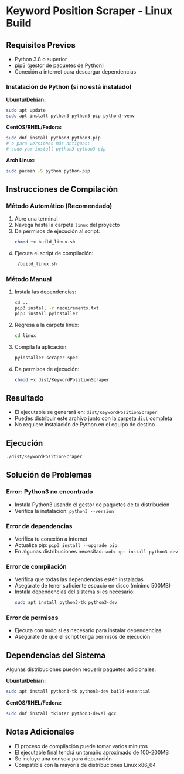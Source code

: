 # Keyword Position Scraper - Linux Build

## Requisitos Previos

- Python 3.8 o superior
- pip3 (gestor de paquetes de Python)
- Conexión a internet para descargar dependencias

### Instalación de Python (si no está instalado)

**Ubuntu/Debian:**
```bash
sudo apt update
sudo apt install python3 python3-pip python3-venv
```

**CentOS/RHEL/Fedora:**
```bash
sudo dnf install python3 python3-pip
# o para versiones más antiguas:
# sudo yum install python3 python3-pip
```

**Arch Linux:**
```bash
sudo pacman -S python python-pip
```

## Instrucciones de Compilación

### Método Automático (Recomendado)

1. Abre una terminal
2. Navega hasta la carpeta `linux` del proyecto
3. Da permisos de ejecución al script:
   ```bash
   chmod +x build_linux.sh
   ```
4. Ejecuta el script de compilación:
   ```bash
   ./build_linux.sh
   ```

### Método Manual

1. Instala las dependencias:
   ```bash
   cd ..
   pip3 install -r requirements.txt
   pip3 install pyinstaller
   ```

2. Regresa a la carpeta linux:
   ```bash
   cd linux
   ```

3. Compila la aplicación:
   ```bash
   pyinstaller scraper.spec
   ```

4. Da permisos de ejecución:
   ```bash
   chmod +x dist/KeywordPositionScraper
   ```

## Resultado

- El ejecutable se generará en: `dist/KeywordPositionScraper`
- Puedes distribuir este archivo junto con la carpeta `dist` completa
- No requiere instalación de Python en el equipo de destino

## Ejecución

```bash
./dist/KeywordPositionScraper
```

## Solución de Problemas

### Error: Python3 no encontrado
- Instala Python3 usando el gestor de paquetes de tu distribución
- Verifica la instalación: `python3 --version`

### Error de dependencias
- Verifica tu conexión a internet
- Actualiza pip: `pip3 install --upgrade pip`
- En algunas distribuciones necesitas: `sudo apt install python3-dev`

### Error de compilación
- Verifica que todas las dependencias estén instaladas
- Asegúrate de tener suficiente espacio en disco (mínimo 500MB)
- Instala dependencias del sistema si es necesario:
  ```bash
  sudo apt install python3-tk python3-dev
  ```

### Error de permisos
- Ejecuta con sudo si es necesario para instalar dependencias
- Asegúrate de que el script tenga permisos de ejecución

## Dependencias del Sistema

Algunas distribuciones pueden requerir paquetes adicionales:

**Ubuntu/Debian:**
```bash
sudo apt install python3-tk python3-dev build-essential
```

**CentOS/RHEL/Fedora:**
```bash
sudo dnf install tkinter python3-devel gcc
```

## Notas Adicionales

- El proceso de compilación puede tomar varios minutos
- El ejecutable final tendrá un tamaño aproximado de 100-200MB
- Se incluye una consola para depuración
- Compatible con la mayoría de distribuciones Linux x86_64